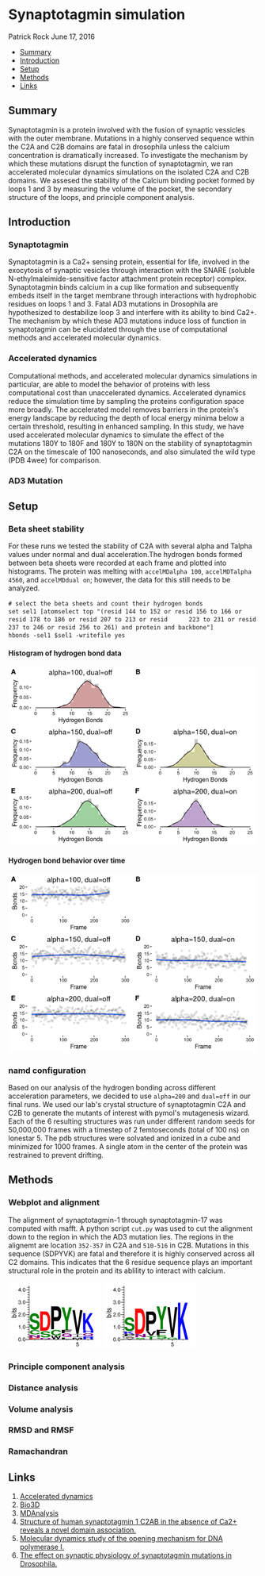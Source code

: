 Synaptotagmin simulation
================
Patrick Rock
June 17, 2016

-   [Summary](#summary)
-   [Introduction](#introduction)
-   [Setup](#setup)
-   [Methods](#methods)
-   [Links](#links)

Summary
-------

Synaptotagmin is a protein involved with the fusion of synaptic vessicles with the outer membrane. Mutations in a highly conserved sequence within the C2A and C2B domains are fatal in drosophila unless the calcium concentration is dramatically increased. To investigate the mechanism by which these mutations disrupt the function of synaptotagmin, we ran accelerated molecular dynamics simulations on the isolated C2A and C2B domains. We assesed the stability of the Calcium binding pocket formed by loops 1 and 3 by measuring the volume of the pocket, the secondary structure of the loops, and principle component analysis.

Introduction
------------

### Synaptotagmin

Synaptotagmin is a Ca2+ sensing protein, essential for life, involved in the exocytosis of synaptic vesicles through interaction with the SNARE (soluble N-ethylmaleimide-sensitive factor attachment protein receptor) complex. Synaptotagmin binds calcium in a cup like formation and subsequently embeds itself in the target membrane through interactions with hydrophobic residues on loops 1 and 3. Fatal AD3 mutations in Drosophila are hypothesized to destabilize loop 3 and interfere with its ability to bind Ca2+. The mechanism by which these AD3 mutations induce loss of function in synaptotagmin can be elucidated through the use of computational methods and accelerated molecular dynamics.

### Accelerated dynamics

Computational methods, and accelerated molecular dynamics simulations in particular, are able to model the behavior of proteins with less computational cost than unaccelerated dynamics. Accelerated dynamics reduce the simulation time by sampling the proteins configuration space more broadly. The accelerated model removes barriers in the protein's energy landscape by reducing the depth of local energy minima below a certain threshold, resulting in enhanced sampling. In this study, we have used accelerated molecular dynamics to simulate the effect of the mutations 180Y to 180F and 180Y to 180N on the stability of synaptotagmin C2A on the timescale of 100 nanoseconds, and also simulated the wild type (PDB 4wee) for comparison.

### AD3 Mutation

Setup
-----

### Beta sheet stability

For these runs we tested the stability of C2A with several alpha and Talpha values under normal and dual acceleration.The hydrogen bonds formed between beta sheets were recorded at each frame and plotted into histograms. The protein was melting with `accelMDalpha 100`, `accelMDTalpha 4560`, and `accelMDdual on`; however, the data for this still needs to be analyzed.

    # select the beta sheets and count their hydrogen bonds
    set sel1 [atomselect top "(resid 144 to 152 or resid 156 to 166 or resid 178 to 186 or resid 207 to 213 or resid      223 to 231 or resid 237 to 246 or resid 256 to 261) and protein and backbone"]
    hbonds -sel1 $sel1 -writefile yes 

#### Histogram of hydrogen bond data

![](README_files/figure-markdown_github/unnamed-chunk-1-1.png)

#### Hydrogen bond behavior over time

![](README_files/figure-markdown_github/unnamed-chunk-2-1.png)

### namd configuration

Based on our analysis of the hydrogen bonding across different acceleration parameters, we decided to use `alpha=200` and `dual=off` in our final runs. We used our lab's crystal structure of synaptotagmin C2A and C2B to generate the mutants of interest with pymol's mutagenesis wizard. Each of the 6 resulting structures was run under different random seeds for 50,000,000 frames with a timestep of 2 femtoseconds (total of 100 ns) on lonestar 5. The pdb structures were solvated and ionized in a cube and minimized for 1000 frames. A single atom in the center of the protein was restrained to prevent drifting.

Methods
-------

### Webplot and alignment

The alignment of synaptotagmin-1 through synaptotagmin-17 was computed with mafft. A python script `cut.py` was used to cut the alignment down to the region in which the AD3 mutation lies. The regions in the alignemt are location `352-357` in C2A and `510-516` in C2B. Mutations in this sequence (SDPYVK) are fatal and therefore it is highly conserved across all C2 domains. This indicates that the 6 residue sequence plays an important structural role in the protein and its ablility to interact with calcium.

![](README_files/C2A_cut.png) ![](README_files/C2B_cut.png)

### Principle component analysis

### Distance analysis

### Volume analysis

### RMSD and RMSF

### Ramachandran

Links
-----

1.  [Accelerated dynamics](http://www.ks.uiuc.edu/Research/namd/2.9/ug/node63.html)
2.  [Bio3D](http://thegrantlab.org/bio3d/index.php)
3.  [MDAnalysis](http://www.mdanalysis.org/)
4.  [Structure of human synaptotagmin 1 C2AB in the absence of Ca2+ reveals a novel domain association.](http://www.ncbi.nlm.nih.gov/pubmed/17956130)
5.  [Molecular dynamics study of the opening mechanism for DNA polymerase I.](http://www.ncbi.nlm.nih.gov/pubmed/25474643)
6.  [The effect on synaptic physiology of synaptotagmin mutations in Drosophila.](http://www.ncbi.nlm.nih.gov/pubmed/7909234)
